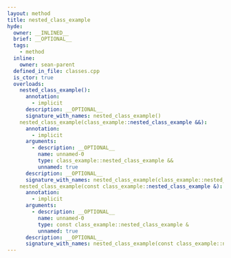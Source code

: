 ```yaml
---
layout: method
title: nested_class_example
hyde:
  owner: __INLINED__
  brief: __OPTIONAL__
  tags:
    - method
  inline:
    owner: sean-parent
  defined_in_file: classes.cpp
  is_ctor: true
  overloads:
    nested_class_example():
      annotation:
        - implicit
      description: __OPTIONAL__
      signature_with_names: nested_class_example()
    nested_class_example(class_example::nested_class_example &&):
      annotation:
        - implicit
      arguments:
        - description: __OPTIONAL__
          name: unnamed-0
          type: class_example::nested_class_example &&
          unnamed: true
      description: __OPTIONAL__
      signature_with_names: nested_class_example(class_example::nested_class_example &&)
    nested_class_example(const class_example::nested_class_example &):
      annotation:
        - implicit
      arguments:
        - description: __OPTIONAL__
          name: unnamed-0
          type: const class_example::nested_class_example &
          unnamed: true
      description: __OPTIONAL__
      signature_with_names: nested_class_example(const class_example::nested_class_example &)
---
```

